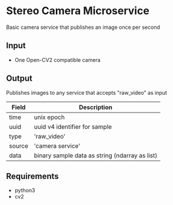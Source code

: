 # Stereo Camera Microservice

Basic camera service that publishes an image once per second

## Input

* One Open-CV2 compatible camera

## Output

Publishes images to any service that accepts "raw_video" as input

Field | Description
--- | ---
time | unix epoch
uuid | uuid v4 identifier for sample
type | 'raw_video'
source | 'camera service'
data | binary sample data as string (ndarray as list)

## Requirements

* python3
* cv2
